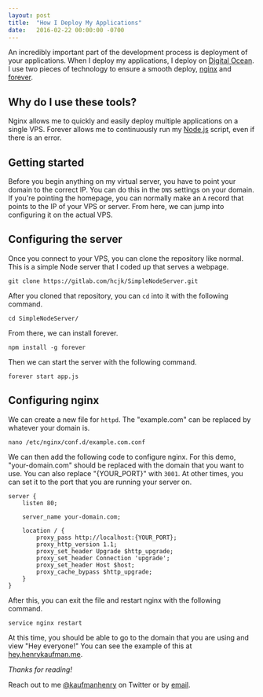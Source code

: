 ```yaml
---
layout: post
title:  "How I Deploy My Applications"
date:   2016-02-22 00:00:00 -0700
---
```


An incredibly important part of the development process is deployment of your applications. When I deploy my applications, I deploy on [Digital Ocean](http://digitalocean.com). I use two pieces of technology to ensure a smooth deploy, [nginx](http://nginx.com) and [forever](https://www.npmjs.com/package/forever).

## Why do I use these tools?

Nginx allows me to quickly and easily deploy multiple applications on a single VPS. Forever allows me to continuously run my [Node.js](https://nodejs.org) script, even if there is an error.

## Getting started

Before you begin anything on my virtual server, you have to point your domain to the correct IP. You can do this in the `DNS` settings on your domain. If you're pointing the homepage, you can normally make an `A` record that points to the IP of your VPS or server. From here, we can jump into configuring it on the actual VPS.

## Configuring the server

Once you connect to your VPS, you can clone the repository like normal. This is a simple Node server that I coded up that serves a webpage.

``` shell
git clone https://gitlab.com/hcjk/SimpleNodeServer.git
```

After you cloned that repository, you can `cd` into it with the following command.

``` shell
cd SimpleNodeServer/
```

From there, we can install forever.

``` shell
npm install -g forever
```

Then we can start the server with the following command.

``` shell
forever start app.js
```

## Configuring nginx

We can create a new file for `httpd`. The "example.com" can be replaced by whatever your domain is.

``` shell
nano /etc/nginx/conf.d/example.com.conf
```

We can then add the following code to configure nginx. For this demo, "your-domain.com" should be replaced with the domain that you want to use. You can also replace "{YOUR_PORT}" with `3001`. At other times, you can set it to the port that you are running your server on.

``` shell
server {
    listen 80;

    server_name your-domain.com;

    location / {
        proxy_pass http://localhost:{YOUR_PORT};
        proxy_http_version 1.1;
        proxy_set_header Upgrade $http_upgrade;
        proxy_set_header Connection 'upgrade';
        proxy_set_header Host $host;
        proxy_cache_bypass $http_upgrade;
    }
}
```

After this, you can exit the file and restart nginx with the following command.

```shell
service nginx restart
```

At this time, you should be able to go to the domain that you are using and view "Hey everyone!" You can see the example of this at [hey.henrykaufman.me](http://hey.henrykaufman.me).

_Thanks for reading!_

Reach out to me [@kaufmanhenry](https://twitter.com/kaufmanhenry) on Twitter or by [email](mailto:hello@henrykaufman.me).

